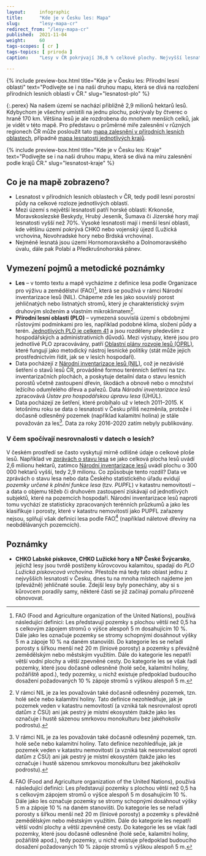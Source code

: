 ```yaml
---
layout:     infographic
title:      "Kde je v Česku les: Mapa"
slug:       "lesy-mapa-cr"
redirect_from: "/lesy-mapa-cr"
published:  2021-11-04
weight:     60
tags-scopes: [ cr ]
tags-topics: [ priroda ]
caption:    "Lesy v ČR pokrývají 36,8 % celkové plochy. Nejvyšší lesnatost najdeme v okrajových pohořích, nejnižší je v Polabí a nížinných úvalech."

---
```

{% include preview-box.html
    title="Kde je v Česku les: Přírodní lesní oblasti"
    text="Podívejte se i na naši druhou mapu, která se dívá na rozložení přírodních lesních oblastí v ČR."
    slug="lesnatost-plo"
%}

{:.perex}
Na našem území se nachází přibližně 2,9 milionů hektarů lesů. Kdybychom je všechny umístili na jednu plochu, pokrývaly by čtverec o hraně 170 km. Většina lesů je ale rozdrobena do mnohem menších celků, jak je vidět v této mapě. Pro představu o průměrné míře zalesnění v různých regionech ČR může posloužit tato [mapa zalesnění v přírodních lesních oblastech](/infografiky/lesnatost-kraje), případně [mapa lesnatosti jednotlivých krajů](/infografiky/lesnatost-kraje).

{% include preview-box.html
    title="Kde je v Česku les: Kraje"
    text="Podívejte se i na naši druhou mapu, která se dívá na míru zalesnění podle krajů ČR."
    slug="lesnatost-kraje"
%}

## Co je na mapě zobrazeno?

- Lesnatost v přírodních lesních oblastech v ČR, tedy podíl lesní porostní půdy na celkové rozloze jednotlivých oblastí.
- Mezi území s největší lesnatostí patří horské oblasti: Krkonoše, Moravskoslezské Beskydy, Hrubý Jeseník, Šumava či Jizerské hory mají lesnatosti vyšší než 70%. Vysoké lesnatosti mají i menší lesní oblasti, kde většinu území pokrývá CHKO nebo vojenský újezd (Lužická vrchovina, Novohradské hory nebo Brdská vrchovina).
- Nejméně lesnatá jsou území Hornomoravského a Dolnomoravského úvalu, dále pak Polabí a Předkrušnohorská pánev.

## Vymezení pojmů a metodické poznámky

- **Les** – v tomto textu a mapě vycházíme z definice lesa podle Organizace pro výživu a zemědělství (FAO)[^2], která se používá v rámci Národní inventarizace lesů (NIL). Chápeme zde les jako souvislý porost jehličnatých nebo listnatých stromů, který je charakteristický svým druhovým složením a vlastním mikroklimatem[^3].
- **Přírodní lesní oblasti (PLO)** – vymezená souvislá území s obdobnými růstovými podmínkami pro les, například podobné klima, složení půdy a terén. [Jednotlivých PLO je celkem 41](http://www.uhul.cz/nase-cinnost/oblastni-plany-rozvoje-lesu/prirodni-lesni-oblasti-plo) a jsou rozděleny především z hospodářských a administrativních důvodů. Mezi výstupy, které jsou pro jednotlivé PLO zpracovávány, patří [Oblastní plány rozvoje lesů (OPRL)](http://www.uhul.cz/nase-cinnost/oblastni-plany-rozvoje-lesu/co-jsou-to-oprl), které fungují jako metodický nástroj lesnické politiky (stát může jejich prostřednictvím řídit, jak se v lesích hospodaří).  
- Data pocházejí z [Národní inventarizace lesů (NIL)](http://www.uhul.cz/kdo-jsme/aktuality/938-publikace-narodni-inventarizace-lesu-v-ceske-republice-vysledky-druheho-cyklu-2011-2015), což je nezávislé šetření o stavů lesů ČR, prováděné formou terénních šetření na tzv. inventarizačních plochách, a poskytuje detailní data o stavu lesních porostů včetně zastoupení dřevin, škodách a obnově nebo o množství ležícího odumřelého dřeva a pařezů. Data *Národní inventarizace lesů* zpracovává *Ústav pro hospodářskou úpravu lesa* (ÚHÚL).
- Data pocházejí ze šetření, které probíhalo už v letech 2011–2015. K letošnímu roku se data o lesnatosti v Česku příliš nezměnila, protože i dočasně odlesněný pozemek (například kalamitní holina) je stále považován za les[^3]. Data za roky 2016-2020 zatím nebyly publikovány.

### V čem spočívají nesrovnalosti v datech o lesích?

V českém prostředí se často vyskytují mírně odlišné údaje o celkové ploše lesů. Například ve [zprávách o stavu lesa](http://eagri.cz/public/web/mze/lesy/lesnictvi/zprava-o-stavu-lesa-a-lesniho/) se jako celková plocha lesů uvádí 2,6 milionu hektarů, zatímco [Národní inventarizace lesů](http://www.uhul.cz/kdo-jsme/aktuality/938-publikace-narodni-inventarizace-lesu-v-ceske-republice-vysledky-druheho-cyklu-2011-2015) uvádí plochu o 300 000 hektarů vyšší, tedy 2,9 milionu. Co způsobuje tento rozdíl?
Data ve zprávách o stavu lesa nebo data Českého statistického úřadu evidují *pozemky určené k plnění funkce lesa* (tzv. *PUPFL*) v katastru nemovitostí – a data o objemu těžeb či druhovém zastoupení získávají od jednotlivých subjektů, které na pozemcích hospodaří. Národní inventarizace lesů naproti tomu vychází ze statisticky zpracovaných terénních průzkumů a jako les klasifikuje i porosty, které v katastru nemovitostí jako PUPFL zařazeny nejsou, splňují však definici lesa podle FAO[^2] (například náletové dřeviny na neobdělávaných pozemcích).

## Poznámky

- **CHKO Labské pískovce, CHKO Lužické hory a NP České Švýcarsko**, jejichž lesy jsou tvrdě postiženy kůrovcovou kalamitou, spadají do *PLO Lužická pískovcová vrchovina*. Přestože má tedy tato oblast jednu z nejvyšších lesnatostí v Česku, dnes tu na mnoha místech najdeme jen (převážně) jehličnaté souše. Zdejší lesy byly ponechány, aby si s kůrovcem poradily samy, některé části se již začínají pomalu přirozeně obnovovat.

[^2]: FAO (Food and Agriculture organization of the United Nations), používá následující definici: Les představují pozemky s plochou větší než 0,5 ha s celkovým zápojem stromů o výšce alespoň 5 m dosahujícím 10 %. Dále jako les označuje pozemky se stromy schopnými dosáhnout výšky 5 m a zápoje 10 % na daném stanovišti. Do kategorie les se neřadí porosty s šířkou menší než 20 m (liniové porosty) a pozemky s převážně zemědělským nebo městským využitím. Dále do kategorie les nepatří větší vodní plochy a větší zpevněné cesty. Do kategorie les se však řadí pozemky, které jsou dočasně odlesněné (holé seče, kalamitní holiny, požářiště apod.), tedy pozemky, u nichž existuje předpoklad budoucího dosažení požadovaných 10 % zápoje stromů s výškou alespoň 5 m.
[^3]: V rámci NIL je za les považován také dočasně odlesněný pozemek, tzn. holé seče nebo kalamitní holiny. Tato definice nezohledňuje, jak je pozemek veden v katastru nemovitostí (a vzniká tak nesrovnalost oproti datům z ČSÚ) ani jak pestrý je místní ekosystém (takže jako les označuje i hustě sázenou smrkovou monokulturu bez jakéhokoliv podrostu).
